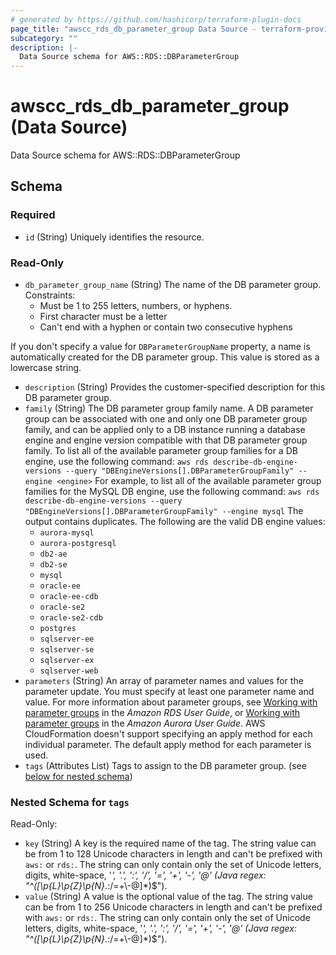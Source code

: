 ```yaml
---
# generated by https://github.com/hashicorp/terraform-plugin-docs
page_title: "awscc_rds_db_parameter_group Data Source - terraform-provider-awscc"
subcategory: ""
description: |-
  Data Source schema for AWS::RDS::DBParameterGroup
---
```


# awscc_rds_db_parameter_group (Data Source)

Data Source schema for AWS::RDS::DBParameterGroup



<!-- schema generated by tfplugindocs -->
## Schema

### Required

- `id` (String) Uniquely identifies the resource.

### Read-Only

- `db_parameter_group_name` (String) The name of the DB parameter group.
 Constraints:
  +  Must be 1 to 255 letters, numbers, or hyphens.
  +  First character must be a letter
  +  Can't end with a hyphen or contain two consecutive hyphens
  
 If you don't specify a value for ``DBParameterGroupName`` property, a name is automatically created for the DB parameter group.
  This value is stored as a lowercase string.
- `description` (String) Provides the customer-specified description for this DB parameter group.
- `family` (String) The DB parameter group family name. A DB parameter group can be associated with one and only one DB parameter group family, and can be applied only to a DB instance running a database engine and engine version compatible with that DB parameter group family.
 To list all of the available parameter group families for a DB engine, use the following command:
  ``aws rds describe-db-engine-versions --query "DBEngineVersions[].DBParameterGroupFamily" --engine <engine>`` 
 For example, to list all of the available parameter group families for the MySQL DB engine, use the following command:
  ``aws rds describe-db-engine-versions --query "DBEngineVersions[].DBParameterGroupFamily" --engine mysql`` 
  The output contains duplicates.
  The following are the valid DB engine values:
  +   ``aurora-mysql`` 
  +   ``aurora-postgresql`` 
  +   ``db2-ae`` 
  +   ``db2-se`` 
  +   ``mysql`` 
  +   ``oracle-ee`` 
  +   ``oracle-ee-cdb`` 
  +   ``oracle-se2`` 
  +   ``oracle-se2-cdb`` 
  +   ``postgres`` 
  +   ``sqlserver-ee`` 
  +   ``sqlserver-se`` 
  +   ``sqlserver-ex`` 
  +   ``sqlserver-web``
- `parameters` (String) An array of parameter names and values for the parameter update. You must specify at least one parameter name and value.
 For more information about parameter groups, see [Working with parameter groups](https://docs.aws.amazon.com/AmazonRDS/latest/UserGuide/USER_WorkingWithParamGroups.html) in the *Amazon RDS User Guide*, or [Working with parameter groups](https://docs.aws.amazon.com/AmazonRDS/latest/AuroraUserGuide/USER_WorkingWithParamGroups.html) in the *Amazon Aurora User Guide*.
   AWS CloudFormation doesn't support specifying an apply method for each individual parameter. The default apply method for each parameter is used.
- `tags` (Attributes List) Tags to assign to the DB parameter group. (see [below for nested schema](#nestedatt--tags))

<a id="nestedatt--tags"></a>
### Nested Schema for `tags`

Read-Only:

- `key` (String) A key is the required name of the tag. The string value can be from 1 to 128 Unicode characters in length and can't be prefixed with ``aws:`` or ``rds:``. The string can only contain only the set of Unicode letters, digits, white-space, '_', '.', ':', '/', '=', '+', '-', '@' (Java regex: "^([\\p{L}\\p{Z}\\p{N}_.:/=+\\-@]*)$").
- `value` (String) A value is the optional value of the tag. The string value can be from 1 to 256 Unicode characters in length and can't be prefixed with ``aws:`` or ``rds:``. The string can only contain only the set of Unicode letters, digits, white-space, '_', '.', ':', '/', '=', '+', '-', '@' (Java regex: "^([\\p{L}\\p{Z}\\p{N}_.:/=+\\-@]*)$").
